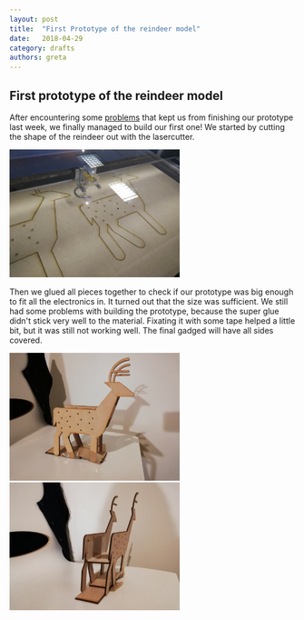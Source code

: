 ```yaml
---
layout: post
title:  "First Prototype of the reindeer model"
date:   2018-04-29
category: drafts
authors: greta
---
```

## First prototype of the reindeer model

After encountering some [problems](https://solid-late.github.io/3dmodel/2018/04/22/Proto-problem-and-design.html) 
that kept us from finishing our prototype last week, we finally managed to build our first one! We started by cutting the shape of the reindeer out with the lasercutter.

<img src="/static/img/prototype/lasercutter.jpg" alt="Lasercutting the prototype" style="width: 300px;"/>

Then we glued all pieces together to check if our prototype was big enough to fit all the electronics in. It turned out that the size was sufficient. We still had some problems with building the prototype, because the super glue didn't stick very well to the material. Fixating it with some tape helped a little bit, but it was still not working well. The final gadged will have all sides covered.

<img src="/static/img/prototype/final1.jpg" alt="First prototype (1)" style="width: 300px;"/>

<img src="/static/img/prototype/final2.jpg" alt="First prototype (2)" style="width: 300px;"/>

